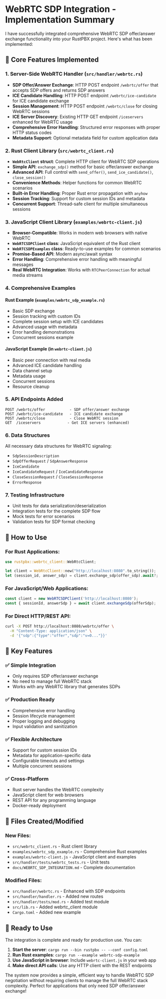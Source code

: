 # WebRTC SDP Integration - Implementation Summary

I have successfully integrated comprehensive WebRTC SDP offer/answer exchange functionality into your RustPBX project. Here's what has been implemented:

## 🎯 Core Features Implemented

### 1. Server-Side WebRTC Handler (`src/handler/webrtc.rs`)
- **SDP Offer/Answer Exchange**: HTTP POST endpoint `/webrtc/offer` that accepts SDP offers and returns SDP answers
- **ICE Candidate Handling**: HTTP POST endpoint `/webrtc/ice-candidate` for ICE candidate exchange
- **Session Management**: HTTP POST endpoint `/webrtc/close` for closing WebRTC sessions
- **ICE Server Discovery**: Existing HTTP GET endpoint `/iceservers` enhanced for WebRTC usage
- **Comprehensive Error Handling**: Structured error responses with proper HTTP status codes
- **Metadata Support**: Optional metadata field for custom application data

### 2. Rust Client Library (`src/webrtc_client.rs`)
- **`WebRtcClient` struct**: Complete HTTP client for WebRTC SDP operations
- **Simple API**: `exchange_sdp()` method for basic offer/answer exchange
- **Advanced API**: Full control with `send_offer()`, `send_ice_candidate()`, `close_session()`
- **Convenience Methods**: Helper functions for common WebRTC scenarios
- **Built-in Error Handling**: Proper Rust error propagation with `anyhow`
- **Session Tracking**: Support for custom session IDs and metadata
- **Concurrent Support**: Thread-safe client for multiple simultaneous sessions

### 3. JavaScript Client Library (`examples/webrtc-client.js`)
- **Browser-Compatible**: Works in modern web browsers with native WebRTC
- **`WebRTCSDPClient` class**: JavaScript equivalent of the Rust client
- **`WebRTCSDPExamples` class**: Ready-to-use examples for common scenarios
- **Promise-Based API**: Modern async/await syntax
- **Error Handling**: Comprehensive error handling with meaningful messages
- **Real WebRTC Integration**: Works with `RTCPeerConnection` for actual media streams

### 4. Comprehensive Examples

#### Rust Example (`examples/webrtc_sdp_example.rs`)
- Basic SDP exchange
- Session tracking with custom IDs
- Complete session setup with ICE candidates
- Advanced usage with metadata
- Error handling demonstrations
- Concurrent sessions example

#### JavaScript Example (in `webrtc-client.js`)
- Basic peer connection with real media
- Advanced ICE candidate handling
- Data channel setup
- Metadata usage
- Concurrent sessions
- Resource cleanup

### 5. API Endpoints Added

```
POST /webrtc/offer           - SDP offer/answer exchange
POST /webrtc/ice-candidate   - ICE candidate exchange  
POST /webrtc/close           - Close WebRTC session
GET  /iceservers            - Get ICE servers (enhanced)
```

### 6. Data Structures

All necessary data structures for WebRTC signaling:
- `SdpSessionDescription`
- `SdpOfferRequest` / `SdpAnswerResponse`
- `IceCandidate`
- `IceCandidateRequest` / `IceCandidateResponse`
- `CloseSessionRequest` / `CloseSessionResponse`
- `ErrorResponse`

### 7. Testing Infrastructure
- Unit tests for data serialization/deserialization
- Integration tests for the complete SDP flow
- Mock tests for error scenarios
- Validation tests for SDP format checking

## 🚀 How to Use

### For Rust Applications:
```rust
use rustpbx::webrtc_client::WebRtcClient;

let client = WebRtcClient::new("http://localhost:8080".to_string());
let (session_id, answer_sdp) = client.exchange_sdp(offer_sdp).await?;
```

### For JavaScript/Web Applications:
```javascript
const client = new WebRTCSDPClient('http://localhost:8080');
const { sessionId, answerSdp } = await client.exchangeSdp(offerSdp);
```

### For Direct HTTP/REST API:
```bash
curl -X POST http://localhost:8080/webrtc/offer \
  -H "Content-Type: application/json" \
  -d '{"sdp":{"type":"offer","sdp":"v=0..."}}'
```

## 🔧 Key Features

### ✅ **Simple Integration**
- Only requires SDP offer/answer exchange
- No need to manage full WebRTC stack
- Works with any WebRTC library that generates SDPs

### ✅ **Production Ready**
- Comprehensive error handling
- Session lifecycle management
- Proper logging and debugging
- Input validation and sanitization

### ✅ **Flexible Architecture**
- Support for custom session IDs
- Metadata for application-specific data
- Configurable timeouts and settings
- Multiple concurrent sessions

### ✅ **Cross-Platform**
- Rust server handles the WebRTC complexity
- JavaScript client for web browsers
- REST API for any programming language
- Docker-ready deployment

## 📁 Files Created/Modified

### New Files:
- `src/webrtc_client.rs` - Rust client library
- `examples/webrtc_sdp_example.rs` - Comprehensive Rust examples
- `examples/webrtc-client.js` - JavaScript client and examples
- `src/handler/tests/webrtc_tests.rs` - Unit tests
- `docs/WEBRTC_SDP_INTEGRATION.md` - Complete documentation

### Modified Files:
- `src/handler/webrtc.rs` - Enhanced with SDP endpoints
- `src/handler/handler.rs` - Added new routes
- `src/handler/tests/mod.rs` - Added test module
- `src/lib.rs` - Added webrtc_client module
- `Cargo.toml` - Added new example

## 🎉 Ready to Use

The integration is complete and ready for production use. You can:

1. **Start the server**: `cargo run --bin rustpbx -- --conf config.toml`
2. **Run Rust examples**: `cargo run --example webrtc-sdp-example`
3. **Use JavaScript in browser**: Include `webrtc-client.js` in your web app
4. **Make direct API calls**: Use any HTTP client with the REST endpoints

The system now provides a simple, efficient way to handle WebRTC SDP negotiation without requiring clients to manage the full WebRTC stack complexity. Perfect for applications that only need SDP offer/answer exchange!